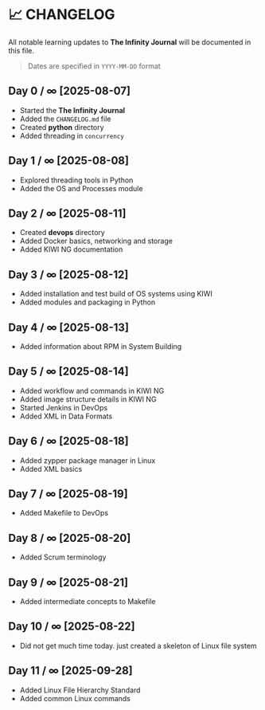 # 📈 CHANGELOG

All notable learning updates to **The Infinity Journal** will be documented in this file.
> Dates are specified in `YYYY-MM-DD` format

## Day 0 / ∞ [2025-08-07]

- Started the **The Infinity Journal**
- Added the `CHANGELOG.md` file
- Created **python** directory
- Added threading in `concurrency`

## Day 1 / ∞ [2025-08-08]

- Explored threading tools in Python
- Added the OS and Processes module

## Day 2 / ∞ [2025-08-11]

- Created **devops** directory
- Added Docker basics, networking and storage
- Added KIWI NG documentation

## Day 3 / ∞ [2025-08-12]

- Added installation and test build of OS systems using KIWI
- Added modules and packaging in Python

## Day 4 / ∞ [2025-08-13]

- Added information about RPM in System Building

## Day 5 / ∞ [2025-08-14]

- Added workflow and commands in KIWI NG
- Added image structure details in KIWI NG
- Started Jenkins in DevOps
- Added XML in Data Formats

## Day 6 / ∞ [2025-08-18]

- Added zypper package manager in Linux
- Added XML basics

## Day 7 / ∞ [2025-08-19]

- Added Makefile to DevOps

## Day 8 / ∞ [2025-08-20]

- Added Scrum terminology

## Day 9 / ∞ [2025-08-21]

- Added intermediate concepts to Makefile

## Day 10 / ∞ [2025-08-22]

- Did not get much time today. just created a skeleton of Linux file system

## Day 11 / ∞ [2025-09-28]

- Added Linux File Hierarchy Standard
- Added common Linux commands
